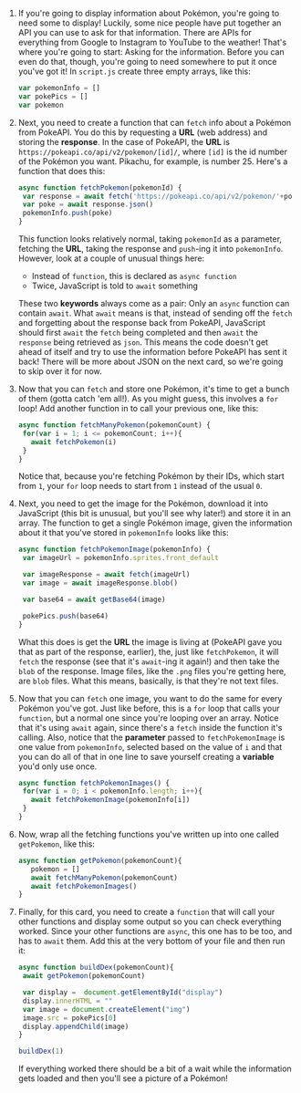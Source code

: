 1. If you're going to display information about Pokémon, you're going to need some to display! Luckily, some nice people have put together an API you can use to ask for that information. There are APIs for everything from Google to Instagram to YouTube to the weather! That's where you're going to start: Asking for the information. Before you can even do that, though, you're going to need somewhere to put it once you've got it! In `script.js` create three empty arrays, like this:

   ```JavaScript
   var pokemonInfo = []
   var pokePics = []
   var pokemon
   ```

2. Next, you need to create a function that can `fetch` info about a Pokémon from PokeAPI. You do this by requesting a **URL** \(web address\) and storing the **response**. In the case of PokeAPI, the **URL** is `https://pokeapi.co/api/v2/pokemon/[id]/`, where `[id]` is the id number of the Pokémon you want. Pikachu, for example, is number 25. Here's a function that does this:

   ```JavaScript
   async function fetchPokemon(pokemonId) {  
    var response = await fetch('https://pokeapi.co/api/v2/pokemon/'+pokemonId.toString()+'/')
    var poke = await response.json()
    pokemonInfo.push(poke)
   }
   ```

   This function looks relatively normal, taking `pokemonId` as a parameter, fetching the **URL**, taking the response and `push`-ing it into `pokemonInfo`. However, look at a couple of unusual things here:

   * Instead of `function`, this is declared as `async function`
   * Twice, JavaScript is told to `await` something

   These two **keywords** always come as a pair: Only an `async` function can contain `await`. What `await` means is that, instead of sending off the `fetch` and forgetting about the response back from PokeAPI, JavaScript should first `await` the `fetch` being completed and then `await` the `response` being retrieved as `json`. This means the code doesn't get ahead of itself and try to use the information before PokeAPI has sent it back! There will be more about JSON on the next card, so we're going to skip over it for now.

3. Now that you can `fetch` and store one Pokémon, it's time to get a bunch of them \(gotta catch 'em all!\). As you might guess, this involves a `for` loop! Add another function in to call your previous one, like this:

   ```JavaScript
   async function fetchManyPokemon(pokemonCount) {
    for(var i = 1; i <= pokemonCount; i++){
      await fetchPokemon(i)
    }
   }
   ```

   Notice that, because you're fetching Pokémon by their IDs, which start from `1`, your `for` loop needs to start from `1` instead of the usual `0`.

4. Next, you need to get the image for the Pokémon, download it into JavaScript \(this bit is unusual, but you'll see why later!\) and store it in an array. The function to get a single Pokémon image, given the information about it that you've stored in `pokemonInfo` looks like this:

   ```JavaScript
   async function fetchPokemonImage(pokemonInfo) {
    var imageUrl = pokemonInfo.sprites.front_default

    var imageResponse = await fetch(imageUrl)
    var image = await imageResponse.blob()

    var base64 = await getBase64(image)

    pokePics.push(base64)
   }
   ```

   What this does is get the **URL** the image is living at \(PokeAPI gave you that as part of the response, earlier\), the, just like `fetchPokemon`, it will `fetch` the response \(see that it's `await`-ing it again!\) and then take the `blob` of the response. Image files, like the `.png` files you're getting here, are `blob` files. What this means, basically, is that they're not text files.

5. Now that you can `fetch` one image, you want to do the same for every Pokémon you've got. Just like before, this is a `for` loop that calls your `function`, but a normal one since you're looping over an array. Notice that it's using `await` again, since there's a `fetch` inside the function it's calling. Also, notice that the **parameter** passed to `fetchPokemonImage` is one value from `pokemonInfo`, selected based on the value of `i` and that you can do all of that in one line to save yourself creating a **variable** you'd only use once.

   ```JavaScript
   async function fetchPokemonImages() {
    for(var i = 0; i < pokemonInfo.length; i++){
      await fetchPokemonImage(pokemonInfo[i])
    }
   }
   ```

6. Now, wrap all the fetching functions you've written up into one called `getPokemon`, like this:

   ```JavaScript
   async function getPokemon(pokemonCount){
      pokemon = []
      await fetchManyPokemon(pokemonCount)
      await fetchPokemonImages()
   }
   ```

7. Finally, for this card, you need to create a `function` that will call your other functions and display some output so you can check everything worked. Since your other functions are `async`, this one has to be too, and has to `await` them. Add this at the very bottom of your file and then run it:

   ```JavaScript
   async function buildDex(pokemonCount){
    await getPokemon(pokemonCount)

    var display =  document.getElementById("display")
    display.innerHTML = ""
    var image = document.createElement("img")
    image.src = pokePics[0]
    display.appendChild(image)
   }

   buildDex(1)
   ```

   If everything worked there should be a bit of a wait while the information gets loaded and then you'll see a picture of a Pokémon!



